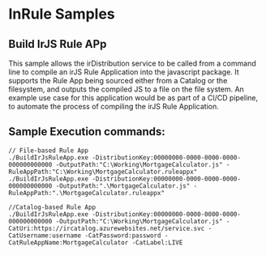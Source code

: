 # InRule Samples

## Build IrJS Rule APp

This sample allows the irDistribution service to be called from a command line to compile an irJS Rule Application into the javascript package.  It supports the Rule App being sourced either from a Catalog or the filesystem, and outputs the compiled JS to a file on the file system.  An example use case for this application would be as part of a CI/CD pipeline, to automate the process of compiling the irJS Rule Application.

## Sample Execution commands:

    // File-based Rule App
    ./BuildIrJsRuleApp.exe -DistributionKey:00000000-0000-0000-0000-000000000000 -OutputPath:"C:\Working\MortgageCalculator.js" -RuleAppPath:"C:\Working\MortgageCalculator.ruleappx"
    ./BuildIrJsRuleApp.exe -DistributionKey:00000000-0000-0000-0000-000000000000 -OutputPath:".\MortgageCalculator.js" -RuleAppPath:".\MortgageCalculator.ruleappx"

    //Catalog-based Rule App
    ./BuildIrJsRuleApp.exe -DistributionKey:00000000-0000-0000-0000-000000000000 -OutputPath:"C:\Working\MortgageCalculator.js" -CatUri:https://ircatalog.azurewebsites.net/service.svc -CatUsername:username -CatPassword:password -CatRuleAppName:MortgageCalculator -CatLabel:LIVE

